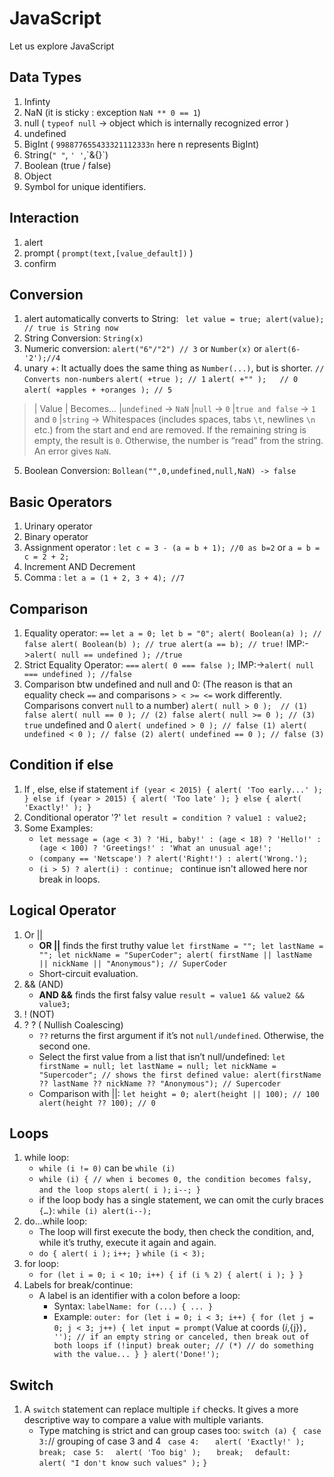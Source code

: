 # JavaScript
Let us explore JavaScript
## Data Types
1. Infinty
2. NaN (it is sticky : exception `NaN ** 0 == 1`)
3. null ( `typeof null` -> object which is internally recognized error )
4. undefined
5. BigInt ( `998877655433321112333n` here n represents BigInt)
6. String(`" "`, `' '`,\`&{}\`)
7. Boolean (true / false)
8. Object
9. Symbol for unique identifiers.
## Interaction
1. alert
2. prompt ( `prompt(text,[value_default])` )
3. confirm
## Conversion
1. alert automatically converts to String: ` let value = true; alert(value); // true is String now`
2. String Conversion: `String(x)`
3. Numeric conversion: `alert("6"/"2") // 3` or `Number(x)` or `alert(6-'2');//4`
4. unary +: It actually does the same thing as  `Number(...)`, but is shorter.
`// Converts non-numbers`
`alert( +true ); // 1`
`alert( +"" );   // 0`
`alert( +apples + +oranges ); // 5`

> 	 | Value | Becomes… 	 |`undefined` -> `NaN` 	 |`null` -> `0` 	 |`true
> and false` -> `1`  and  `0` 	 |`string` -> Whitespaces (includes spaces,
> tabs  `\t`, newlines  `\n`  etc.) from the start and end are removed.
> If the remaining string is empty, the result is  `0`. Otherwise, the
> number is “read” from the string. An error gives  `NaN`.

5. Boolean Conversion: `Bollean("",0,undefined,null,NaN) -> false`
## Basic Operators
1. Urinary operator
2. Binary operator 
3. Assignment operator : `let c = 3 - (a = b + 1); //0 as b=2` or `a = b = c = 2 + 2;`
4. Increment AND Decrement
5. Comma : `let a = (1 + 2, 3 + 4); //7`
## Comparison
1. Equality operator: `==`
`let a = 0;
let b = "0";
alert( Boolean(a) ); // false
alert( Boolean(b) ); // true
alert(a == b); // true!`
IMP:->`alert( null == undefined ); //true`
2. Strict Equality Operator: `===`
`alert( 0 === false );`
IMP:->`alert( null === undefined ); //false`
3. Comparison btw undefined and null and 0: (The reason is that an equality check `==` and comparisons `> < >= <=` work differently. Comparisons convert `null` to a number)
`alert( null > 0 );  // (1) false
alert( null == 0 ); // (2) false
alert( null >= 0 ); // (3) true`
undefined and 0
`alert( undefined > 0 ); // false (1)
alert( undefined < 0 ); // false (2)
alert( undefined == 0 ); // false (3)`
## Condition if else
1. If , else, else if statement
`if (year < 2015) {
  alert( 'Too early...' );
} else if (year > 2015) {
  alert( 'Too late' );
} else {
  alert( 'Exactly!' );
}`
2.  Conditional operator '?'
`let result = condition ? value1 : value2;`
3. Some Examples:
	- `let message = (age < 3) ? 'Hi, baby!' :
  (age < 18) ? 'Hello!' :
  (age < 100) ? 'Greetings!' :
  'What an unusual age!';`
	 - `(company == 'Netscape') ?
   alert('Right!') : alert('Wrong.');`
   - `(i > 5) ? alert(i) : continue; ` continue isn't allowed here nor break in loops.
  ## Logical Operator
  1. Or  ||
	  - **OR ||** finds the first truthy value
`let firstName = "";
let lastName = "";
let nickName = "SuperCoder";
alert( firstName || lastName || nickName || "Anonymous"); // SuperCoder
`
	  - Short-circuit evaluation.
  2. && (AND)
	 - **AND &&** finds the first falsy value
`result = value1 && value2 && value3;`
3. ! (NOT) 
4. ? ? ( Nullish Coalescing) 
	- `??` returns the first argument if it’s not `null/undefined`. Otherwise, the second one.
	- Select the first value from a list that isn’t null/undefined:
	`let firstName = null;
let lastName = null;
let nickName = "Supercoder";
// shows the first defined value:
alert(firstName ?? lastName ?? nickName ?? "Anonymous"); // Supercoder`
	- Comparison with ||:
	`let height = 0;
alert(height || 100); // 100
alert(height ?? 100); // 0`
## Loops
1. while loop:
	- `while (i != 0)` can be `while (i)`
	- `while (i) { // when i becomes 0, the condition becomes falsy, and the loop stops`
  `alert( i );`
  `i--;
}`
	- if the loop body has a single statement, we can omit the curly braces `{…}`:
	`while (i) alert(i--);`
2. do...while loop:
	- The loop will first execute the body, then check the condition, and, while it’s truthy, execute it again and again.
	- `do {
alert( i );`
  `i++;
}` 
`while (i < 3);` 
3. for loop:
	-  `for (let i = 0; i < 10; i++) {
  if (i % 2) {
    alert( i );
  }
}`
4. Labels for break/continue: 
	- A label is an identifier with a colon before a loop:
		- Syntax:
`labelName: for (...) {
  ...
}`
		- Example:
`outer: for (let i = 0; i < 3; i++) {
  for (let j = 0; j < 3; j++) {
    let input = prompt(`Value at coords (${i},${j})`, '');
    // if an empty string or canceled, then break out of both loops
    if (!input) break outer; // (*)
    // do something with the value...
  }
}
alert('Done!');`
## Switch
1. A  `switch`  statement can replace multiple  `if`  checks. It gives a more descriptive way to compare a value with multiple variants.
	- Type matching is strict and can group cases too:
	`switch (a) {`
 ` case 3:`// grouping of case 3 and 4
 ` case 4:`
 `   alert( 'Exactly!' );`
 `   break;`
 ` case 5:`
  `  alert( 'Too big' );`
 `   break;`
`  default:`
`    alert( "I don't know such values" );`
`}`


